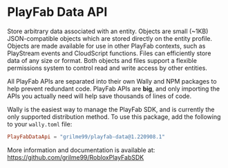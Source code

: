 # PlayFab Data API

Store arbitrary data associated with an entity. Objects are small (~1KB) JSON-compatible objects which are stored directly on the entity profile. Objects are made available for use in other PlayFab contexts, such as PlayStream events and CloudScript functions. Files can efficiently store data of any size or format. Both objects and files support a flexible permissions system to control read and write access by other entities.

All PlayFab APIs are separated into their own Wally and NPM packages to help prevent redundant code.
PlayFab APIs are **big**, and only importing the APIs you actually need will help save thousands of lines of code.

Wally is the easiest way to manage the PlayFab SDK, and is currently the only supported distribution method.
To use this package, add the following to your `wally.toml` file:

```toml
PlayFabDataApi = "grilme99/playfab-data@1.220908.1"
```

More information and documentation is available at:
https://github.com/grilme99/RobloxPlayFabSDK
